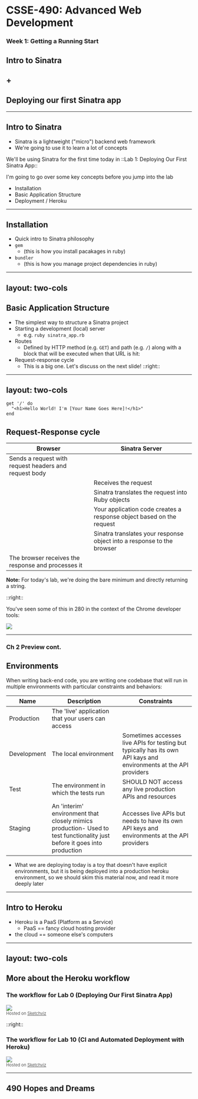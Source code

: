 # CSSE-490: Advanced Web Development
### Week 1: Getting a Running Start

## Intro to Sinatra
## +
## Deploying our first Sinatra app

---

## Intro to Sinatra

* Sinatra is a lightweight ("micro") backend web framework
* We're going to use it to learn a lot of concepts

We'll be using Sinatra for the first time today in ::Lab 1: Deploying Our First Sinatra App::

I'm going to go over some key concepts before you jump into the lab

* Installation
* Basic Application Structure
* Deployment / Heroku

---

## Installation


* Quick intro to Sinatra philosophy
* `gem`
  * (this is how you install pacakages in ruby)
* `bundler`
  * (this is how you manage project dependencies in ruby)

---
layout: two-cols
---

## Basic Application Structure

<!-- This is where we start getting into the meatier topics of Sinatra. -->

<!-- You should note that there are multiple ways to structure Sinatra projects.  This chapter shows us the simplest way.  Later we will look at how to structure bigger applications. -->

* The simplest way to structure a Sinatra project
* Starting a development (local) server
  * e.g. `ruby sinatra_app.rb`
* Routes
  * Defined by HTTP method (e.g. `GET`) and path (e.g. `/`) along with a block that will be executed when that URL is hit:
* Request-response cycle
  * This is a big one.  Let's discuss on the next slide!
::right::

---
layout: two-cols
---

```
get '/' do
  "<h1>Hello World! I'm [Your Name Goes Here]!</h1>"
end
```

## Request-Response cycle


| **Browser**                                           | **Sinatra Server**                                 |
| ----------------------------------------------------- | ------------------------------------------------ |
| Sends a request with request headers and request body |                                                  |
|                                                       | Receives the request                             |
|                                                       | Sinatra translates the request into Ruby objects |
|                                   | Your application code creates a response object based on the request |
|                                   | Sinatra translates your response object into a response to the browser |
| The browser receives the response and processes it    |                                                  |


**Note:** For today's lab, we're doing the bare minimum and directly returning a string.

::right::

You've seen some of this in 280 in the context of the Chrome developer tools:

![](https://github.com/elizabrock/CSSE-490/raw/main/unit-1-getting-a-running-start/week-01-getting-a-running-start/requests%20in%20chrome%20console.png)

---

### Ch 2 Preview cont.
## Environments

When writing back-end code, you are writing one codebase that will run in multiple environments with particular constraints and behaviors:

| Name        | Description | Constraints |
| ----------- | ----------- | ----------- |
| Production  | The 'live' application that your users can access | |
| Development | The local environment | Sometimes accesses live APIs for testing but typically has its own API kays and environments at the API providers  |
| Test        | The environment in which the tests run | SHOULD NOT access any live production APIs and resources |
| Staging     | An 'interim' environment that closely mimics production- Used to test functionality just before it goes into production | Accesses live APIs but needs to have its own API keys and environments at the API providers |


* What we are deploying today is a toy that doesn't have explicit environments, but it is being deployed into a production heroku environment, so we should skim this material now, and read it more deeply later

---

## Intro to Heroku

* Heroku is a PaaS (Platform as a Service)
  * PaaS == fancy cloud hosting provider
* the cloud == someone else's computers

<!--
## Preview of Ch 17. Deployment

* This chapter covers deploying true production applications
  * What we are deploying today is a toy, but it is being deployed into a production heroku environment, so we should skim this material now, and read it more deeply later
* Relevant sections for you now:
  * "Cloud Deployment"
  * "The Heroku Platform" (just read through "Creating an application", because you won't be doing the later steps this week)
  * "Testing with Heroku local"
  * "Deploying with git push"
-->
---
layout: two-cols
---

## More about the Heroku workflow

### The workflow for Lab 0 (Deploying Our First Sinatra App)

<div><a href='//sketchviz.com/@elizabrock/6c9fd114e88e4494828e9f266b2d04cd'><img src='https://sketchviz.com/@elizabrock/6c9fd114e88e4494828e9f266b2d04cd/27c4ea8a2a51b8891a75e0d6cb4d94555dacc58c.sketchy.png' style='max-width: 100%;'></a><br/><span style='font-size: 80%;color:#555;'>Hosted on <a href='//sketchviz.com/' style='color:#555;'>Sketchviz</a></span></div>

::right::

### The workflow for Lab 10 (CI and Automated Deployment with Heroku)

<div><a href='//sketchviz.com/@elizabrock/6281f3bcf7be004cc04a2f413d2bb52e'><img src='https://sketchviz.com/@elizabrock/6281f3bcf7be004cc04a2f413d2bb52e/eeb73dfca6c1489ab6c49bcb9a94aaca947df83c.sketchy.png' style='max-width: 100%;'></a><br/><span style='font-size: 80%;color:#555;'>Hosted on <a href='//sketchviz.com/' style='color:#555;'>Sketchviz</a></span></div>


---

## 490 Hopes and Dreams


<!--
* Webpack
* Typescript
* Svelte
* CI/CD
* Docker (maybe add into Week 10?)
* Webscale
* James White guest lecture?
* WebGL
-->
